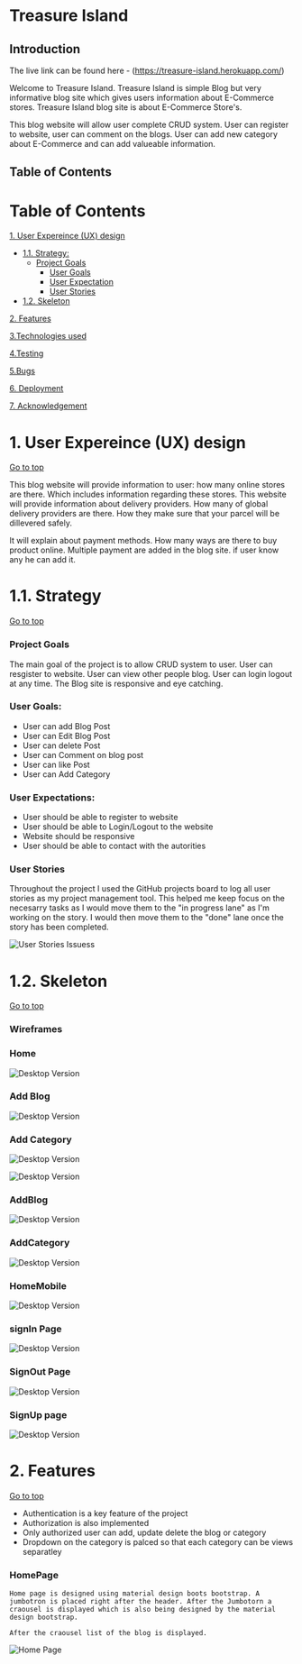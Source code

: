 # Treasure Island
## Introduction

The live link can be found here - (https://treasure-island.herokuapp.com/)

Welcome to Treasure Island. Treasure Island is simple Blog but very informative blog site which gives users information about E-Commerce stores. Treasure Island blog site is about E-Commerce Store's. 

 This blog website will allow user complete CRUD system. User can register to website, user can comment on the blogs. User can add new category about E-Commerce and can add valueable information.

## Table of Contents

# Table of Contents
 [1. User Expereince (UX) design](#ux)
  - [1.1. Strategy:](#strategy)
    - [Project Goals](#project-goals)
        - [User Goals](#user-goals)
        - [User Expectation](#user-expectation)
        - [User Stories](#user-stories)
  - [1.2. Skeleton](#skeleton)

 [2. Features](#features)

 [3.Technologies used](#technologies-used)

 [4.Testing](#testing)

 [5.Bugs](#bugs)

 [6. Deployment](#deployment)

 [7. Acknowledgement](#acknowledgement)

 <a name="ux"></a>
# 1. User Expereince (UX) design
 [Go to top](#table-of-contents)

 This blog website will provide information to user: how many online stores are there. Which includes information regarding these stores. This website will provide information about delivery providers. How many of global delivery providers are there. How they make sure that your parcel will be dillevered safely. 
  
 It will explain about payment methods. How many ways are there to buy product online. Multiple payment are added in the blog site. if user know any he can add it.

 <a name="strategy"></a>
 # 1.1. Strategy
  [Go to top](#table-of-contents)

 <a name="project-goals"></a>
  ### Project Goals

 The main goal of the project is to allow CRUD system to user. User can resgister to website. User can view other people blog. 
 User can login logout at any time. The Blog site is responsive and eye catching.

 <a name="user-goals"></a>
 ### User Goals:

 * User can add Blog Post
 * User can Edit Blog Post
 * User can delete Post
 * User can Comment on blog post
 * User can like Post
 * User can Add Category

 <a name="user-expectation"></a>
  ### User Expectations:

  * User should be able to register to website
  * User should be able to Login/Logout to the website
  * Website should be responsive
  * User should be able to contact with the autorities

 <a name="user-stories"></a>
 ### User Stories

 Throughout the project I used the GitHub projects board to log all user stories as my project management tool. This helped me keep focus on the necesarry tasks as I would move them to the "in progress lane" as I'm working on the story. I would then move them to the "done" lane once the story has been completed.

 ![User Stories Issuess](media/issuuess.JPG)

 <a name="skeleton"></a>
 # 1.2. Skeleton
  [Go to top](#table-of-contents)
 
 ### Wireframes

 ### Home 
 ![Desktop Version](media/Home.PNG)

 ### Add Blog 
 ![Desktop Version](media/AddBlog.PNG)

 ### Add Category 
 ![Desktop Version](media/AddCategory.PNG)
 
 ![Desktop Version](media/Recent-Post.PNG)
 ### AddBlog
 ![Desktop Version](media/Mobile-AddBlog.PNG)
 ### AddCategory
 ![Desktop Version](media/Mobile-AddCategory.PNG)
 ### HomeMobile
 ![Desktop Version](media/Mobile-Home.PNG)
 ### signIn Page 
 ![Desktop Version](media/Mobile-SignIn.PNG)
 ### SignOut Page
 ![Desktop Version](media/Mobile-Signout.PNG)
 ### SignUp page
 ![Desktop Version](media/Mobile-Signup.PNG)
 
 <a name="features"></a>
# 2. Features
 [Go to top](#table-of-contents)
 
 * Authentication is a key feature of the project
 * Authorization is also implemented
 * Only authorized user can add, update delete the blog or category
 * Dropdown on the category is palced so that each category can be views separatley

 ### HomePage
    Home page is designed using material design boots bootstrap. A jumbotron is placed right after the header. After the Jumbotorn a craousel is displayed which is also being designed by the material design bootstrap.

    After the craousel list of the blog is displayed.
    

 ![Home Page](media/Mobile-Signup.PNG)